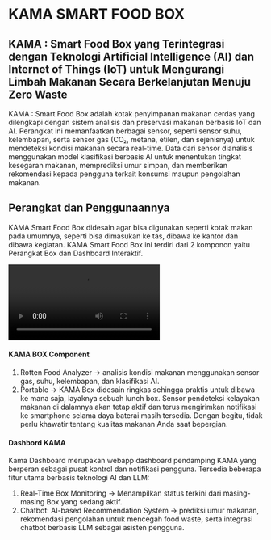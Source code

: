 # KAMA SMART FOOD BOX
## KAMA : Smart Food Box yang Terintegrasi dengan Teknologi Artificial Intelligence (AI) dan Internet of Things (IoT) untuk Mengurangi Limbah Makanan Secara Berkelanjutan Menuju Zero Waste

KAMA : Smart Food Box adalah kotak penyimpanan makanan cerdas yang dilengkapi dengan sistem analisis dan preservasi makanan berbasis IoT dan AI. Perangkat ini memanfaatkan berbagai sensor, seperti sensor suhu, kelembapan, serta sensor gas (CO₂, metana, etilen, dan sejenisnya) untuk mendeteksi kondisi makanan secara real-time. Data dari sensor dianalisis menggunakan model klasifikasi berbasis AI untuk menentukan tingkat kesegaran makanan, memprediksi umur simpan, dan memberikan rekomendasi kepada pengguna terkait konsumsi maupun pengolahan makanan.

## Perangkat dan Penggunaannya
KAMA Smart Food Box didesain agar bisa digunakan seperti kotak makan pada umumnya, seperti bisa dimasukan ke tas, dibawa ke kantor dan dibawa kegiatan. KAMA Smart Food Box ini terdiri dari 2 komponon yaitu Perangkat Box dan Dashboard Interaktif.

![Demo](asets\video_demo.mp4)

#### KAMA BOX Component
1. Rotten Food Analyzer → analisis kondisi makanan menggunakan sensor gas, suhu, kelembapan, dan klasifikasi AI.
2. Portable → KAMA Box didesain ringkas sehingga praktis untuk dibawa ke mana saja, layaknya sebuah lunch box. Sensor pendeteksi kelayakan makanan di dalamnya akan tetap aktif dan terus mengirimkan notifikasi ke smartphone selama daya baterai masih tersedia. Dengan begitu, tidak perlu khawatir tentang kualitas makanan Anda saat bepergian.

#### Dashbord KAMA
Kama Dashboard merupakan webapp dashboard pendamping KAMA yang berperan sebagai pusat kontrol dan notifikasi pengguna. Tersedia beberapa fitur utama berbasis teknologi AI dan LLM:
1. Real-Time Box Monitoring →  Menampilkan status terkini dari masing-masing Box yang sedang aktif.
2. Chatbot: AI-based Recommendation System → prediksi umur makanan, rekomendasi pengolahan untuk mencegah food waste, serta integrasi chatbot berbasis LLM sebagai asisten pengguna.